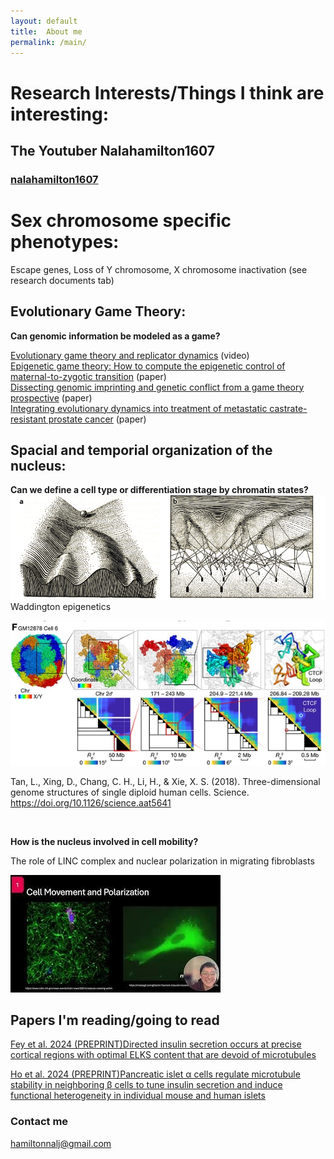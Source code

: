 ```yaml
---
layout: default
title:  About me
permalink: /main/
---
```


# Research Interests/Things I think are interesting:

## The Youtuber Nalahamilton1607
### [nalahamilton1607](https://www.youtube.com/channel/UCDNVgS1O-37Fzl20FiNgb2g)


# Sex chromosome specific phenotypes: 
Escape genes, Loss of Y chromosome, X chromosome inactivation
(see research documents tab)

## Evolutionary Game Theory: 
**Can genomic information be modeled as a game?**

[Evolutionary game theory and replicator dynamics](https://www.youtube.com/watch?v=Xp7BAIyQxKE)
(video)
<br>
[Epigenetic game theory: How to compute the epigenetic control of maternal-to-zygotic transition](https://www.sciencedirect.com/science/article/abs/pii/S157106451630135X)
(paper)
<br>
[Dissecting genomic imprinting and genetic conflict from a game theory prospective](https://pubmed.ncbi.nlm.nih.gov/28159530/)
(paper)
<br>
[Integrating evolutionary dynamics into treatment of metastatic castrate-resistant prostate cancer](https://www.nature.com/articles/s41467-017-01968-5)
(paper)



## Spacial and temporial organization of the nucleus: 
**Can we define a cell type or differentiation stage by chromatin states?**
<br>
<img src="/images/Waddington_epigenetics.png" alt="drawing" width="700"/>
Waddington epigenetics

![Fig f in Tan et al. 2028](/images/Sunney.jpg)


Tan, L., Xing, D., Chang, C. H., Li, H., & Xie, X. S. (2018). Three-dimensional genome structures of single diploid human cells. Science. https://doi.org/10.1126/science.aat5641

<br>

**How is the nucleus involved in cell mobility?**


The role of LINC complex and nuclear polarization in migrating fibroblasts


[![The role of LINC complex and nuclear polarization in migrating fibroblasts](/images/hqdefault.jpg)](https://www.youtube.com/watch?v=cS5sKqZt71o&t=6s)

## Papers I'm reading/going to read
[Fey et al. 2024 (PREPRINT)Directed insulin secretion occurs at precise cortical regions with optimal ELKS content that are devoid of microtubules](https://www.biorxiv.org/content/10.1101/2025.01.20.633904v1.abstract)

[Ho et al. 2024 (PREPRINT)Pancreatic islet α cells regulate microtubule stability in neighboring β cells to tune insulin secretion and induce functional heterogeneity in individual mouse and human islets](https://www.biorxiv.org/content/10.1101/2024.10.21.619544v1.abstract)

### Contact me
[hamiltonnalj@gmail.com](mailto:hamiltonnalj@gmail.com)

<br>
<br>
<br>




